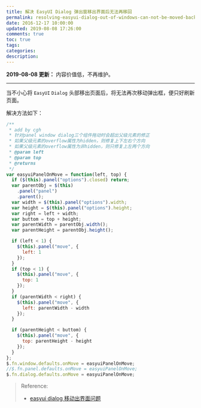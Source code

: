 ```yaml
---
title: 解决 EasyUI Dialog 弹出窗移出界面后无法再移回
permalink: resolving-easyui-dialog-out-of-windows-can-not-be-moved-back
date: 2016-12-17 10:00:00
updated: 2019-08-08 17:26:00
comments: true
toc: true
tags:
categories:
description:
---
```


**2019-08-08 更新：** 内容价值低，不再维护。

<!-- more -->

---

当不小心将 `EasyUI` `Dialog` 头部移出页面后，将无法再次移动弹出框，便只好刷新页面。

解决方法如下：

```javascript
/**
 * add by cgh
 * 针对panel window dialog三个组件拖动时会超出父级元素的修正
 * 如果父级元素的overflow属性为hidden，则修复上下左右个方向
 * 如果父级元素的overflow属性为非hidden，则只修复上左两个方向
 * @param left
 * @param top
 * @returns
 */
var easyuiPanelOnMove = function(left, top) {
  if ($(this).panel("options").closed) return;
  var parentObj = $(this)
    .panel("panel")
    .parent();
  var width = $(this).panel("options").width;
  var height = $(this).panel("options").height;
  var right = left + width;
  var buttom = top + height;
  var parentWidth = parentObj.width();
  var parentHeight = parentObj.height();

  if (left < 1) {
    $(this).panel("move", {
      left: 1
    });
  }
  if (top < 1) {
    $(this).panel("move", {
      top: 1
    });
  }
  if (parentWidth < right) {
    $(this).panel("move", {
      left: parentWidth - width
    });
  }

  if (parentHeight < buttom) {
    $(this).panel("move", {
      top: parentHeight - height
    });
  }
};
$.fn.window.defaults.onMove = easyuiPanelOnMove;
//$.fn.panel.defaults.onMove = easyuiPanelOnMove;
$.fn.dialog.defaults.onMove = easyuiPanelOnMove;
```

> Reference:
>
> - [easyui dialog 移动出界面问题](http://www.iteye.com/topic/1134739)

